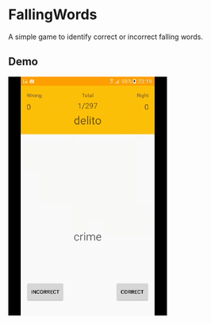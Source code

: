 # FallingWords
A simple game to identify correct or incorrect falling words.
 
 Demo
 -------

![Alt text](/assets/output.gif?raw=true "Demo")
